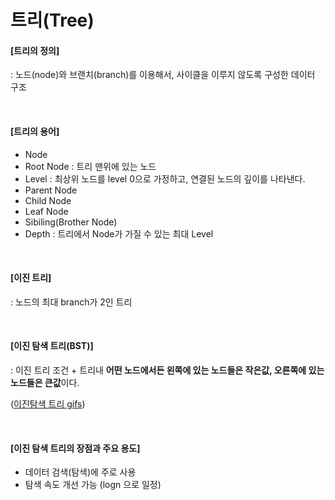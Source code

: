 # 트리(Tree)

#### [트리의 정의]

: 노드(node)와 브랜치(branch)를 이용해서, 사이클을 이루지 않도록 구성한 데이터 구조

<br>

#### [트리의 용어]

- Node
- Root Node : 트리 맨위에 있는 노드
- Level : 최상위 노드를 level 0으로 가정하고, 연결된 노드의 깊이를 나타낸다.
- Parent Node
- Child Node
- Leaf Node
- Sibiling(Brother Node)
- Depth : 트리에서 Node가 가질 수 있는 최대 Level

<br>

#### [이진 트리]

: 노드의 최대 branch가 2인 트리

<br>

#### [이진 탐색 트리(BST)]

: 이진 트리 조건 + 트리내 **어떤 노드에서든 왼쪽에 있는 노드들은 작은값, 오른쪽에 있는 노드들은 큰값**이다.

  ([이진탐색 트리 gifs](https://www.mathwarehouse.com/programming/gifs/binary-search-tree.php))

<br>

#### [이진 탐색 트리의 장점과 주요 용도]

- 데이터 검색(탐색)에 주로 사용
- 탐색 속도 개선 가능 (logn 으로 일정)